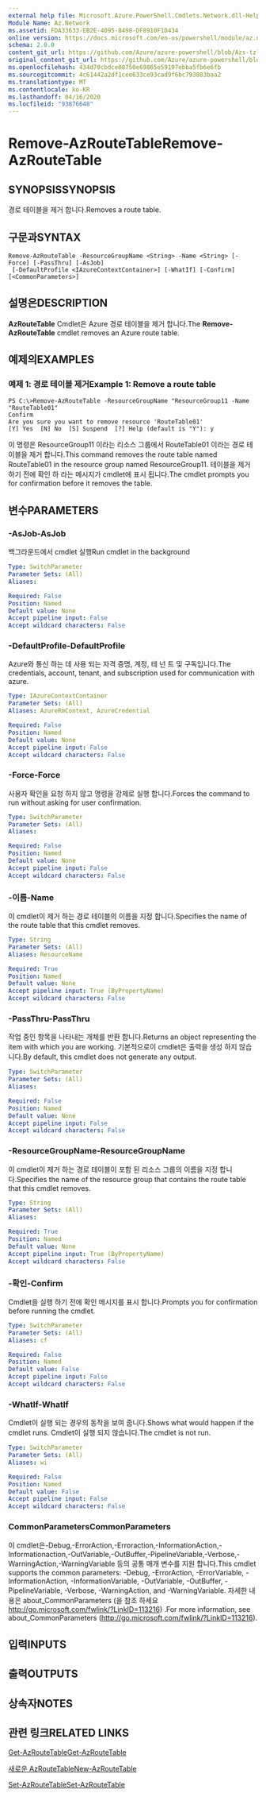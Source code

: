 ```yaml
---
external help file: Microsoft.Azure.PowerShell.Cmdlets.Network.dll-Help.xml
Module Name: Az.Network
ms.assetid: FDA33633-EB2E-4095-8498-DF8910F1D434
online version: https://docs.microsoft.com/en-us/powershell/module/az.network/remove-azroutetable
schema: 2.0.0
content_git_url: https://github.com/Azure/azure-powershell/blob/Azs-tzl/src/Network/Network/help/Remove-AzRouteTable.md
original_content_git_url: https://github.com/Azure/azure-powershell/blob/Azs-tzl/src/Network/Network/help/Remove-AzRouteTable.md
ms.openlocfilehash: 434d70cbdce08750e69865e59197ebba5fb6e6fb
ms.sourcegitcommit: 4c61442a2df1cee633ce93cad9f6bc793803baa2
ms.translationtype: MT
ms.contentlocale: ko-KR
ms.lasthandoff: 04/16/2020
ms.locfileid: "93876648"
---
```

# <span data-ttu-id="3eedb-101">Remove-AzRouteTable</span><span class="sxs-lookup"><span data-stu-id="3eedb-101">Remove-AzRouteTable</span></span>

## <span data-ttu-id="3eedb-102">SYNOPSIS</span><span class="sxs-lookup"><span data-stu-id="3eedb-102">SYNOPSIS</span></span>
<span data-ttu-id="3eedb-103">경로 테이블을 제거 합니다.</span><span class="sxs-lookup"><span data-stu-id="3eedb-103">Removes a route table.</span></span>

## <span data-ttu-id="3eedb-104">구문과</span><span class="sxs-lookup"><span data-stu-id="3eedb-104">SYNTAX</span></span>

```
Remove-AzRouteTable -ResourceGroupName <String> -Name <String> [-Force] [-PassThru] [-AsJob]
 [-DefaultProfile <IAzureContextContainer>] [-WhatIf] [-Confirm] [<CommonParameters>]
```

## <span data-ttu-id="3eedb-105">설명은</span><span class="sxs-lookup"><span data-stu-id="3eedb-105">DESCRIPTION</span></span>
<span data-ttu-id="3eedb-106">**AzRouteTable** Cmdlet은 Azure 경로 테이블을 제거 합니다.</span><span class="sxs-lookup"><span data-stu-id="3eedb-106">The **Remove-AzRouteTable** cmdlet removes an Azure route table.</span></span>

## <span data-ttu-id="3eedb-107">예제의</span><span class="sxs-lookup"><span data-stu-id="3eedb-107">EXAMPLES</span></span>

### <span data-ttu-id="3eedb-108">예제 1: 경로 테이블 제거</span><span class="sxs-lookup"><span data-stu-id="3eedb-108">Example 1: Remove a route table</span></span>
```
PS C:\>Remove-AzRouteTable -ResourceGroupName "ResourceGroup11 -Name "RouteTable01"
Confirm
Are you sure you want to remove resource 'RouteTable01'
[Y] Yes  [N] No  [S] Suspend  [?] Help (default is "Y"): y
```

<span data-ttu-id="3eedb-109">이 명령은 ResourceGroup11 이라는 리소스 그룹에서 RouteTable01 이라는 경로 테이블을 제거 합니다.</span><span class="sxs-lookup"><span data-stu-id="3eedb-109">This command removes the route table named RouteTable01 in the resource group named ResourceGroup11.</span></span>
<span data-ttu-id="3eedb-110">테이블을 제거 하기 전에 확인 하 라는 메시지가 cmdlet에 표시 됩니다.</span><span class="sxs-lookup"><span data-stu-id="3eedb-110">The cmdlet prompts you for confirmation before it removes the table.</span></span>

## <span data-ttu-id="3eedb-111">변수</span><span class="sxs-lookup"><span data-stu-id="3eedb-111">PARAMETERS</span></span>

### <span data-ttu-id="3eedb-112">-AsJob</span><span class="sxs-lookup"><span data-stu-id="3eedb-112">-AsJob</span></span>
<span data-ttu-id="3eedb-113">백그라운드에서 cmdlet 실행</span><span class="sxs-lookup"><span data-stu-id="3eedb-113">Run cmdlet in the background</span></span>

```yaml
Type: SwitchParameter
Parameter Sets: (All)
Aliases: 

Required: False
Position: Named
Default value: None
Accept pipeline input: False
Accept wildcard characters: False
```

### <span data-ttu-id="3eedb-114">-DefaultProfile</span><span class="sxs-lookup"><span data-stu-id="3eedb-114">-DefaultProfile</span></span>
<span data-ttu-id="3eedb-115">Azure와 통신 하는 데 사용 되는 자격 증명, 계정, 테 넌 트 및 구독입니다.</span><span class="sxs-lookup"><span data-stu-id="3eedb-115">The credentials, account, tenant, and subscription used for communication with azure.</span></span>

```yaml
Type: IAzureContextContainer
Parameter Sets: (All)
Aliases: AzureRmContext, AzureCredential

Required: False
Position: Named
Default value: None
Accept pipeline input: False
Accept wildcard characters: False
```

### <span data-ttu-id="3eedb-116">-Force</span><span class="sxs-lookup"><span data-stu-id="3eedb-116">-Force</span></span>
<span data-ttu-id="3eedb-117">사용자 확인을 요청 하지 않고 명령을 강제로 실행 합니다.</span><span class="sxs-lookup"><span data-stu-id="3eedb-117">Forces the command to run without asking for user confirmation.</span></span>

```yaml
Type: SwitchParameter
Parameter Sets: (All)
Aliases: 

Required: False
Position: Named
Default value: None
Accept pipeline input: False
Accept wildcard characters: False
```

### <span data-ttu-id="3eedb-118">-이름</span><span class="sxs-lookup"><span data-stu-id="3eedb-118">-Name</span></span>
<span data-ttu-id="3eedb-119">이 cmdlet이 제거 하는 경로 테이블의 이름을 지정 합니다.</span><span class="sxs-lookup"><span data-stu-id="3eedb-119">Specifies the name of the route table that this cmdlet removes.</span></span>

```yaml
Type: String
Parameter Sets: (All)
Aliases: ResourceName

Required: True
Position: Named
Default value: None
Accept pipeline input: True (ByPropertyName)
Accept wildcard characters: False
```

### <span data-ttu-id="3eedb-120">-PassThru</span><span class="sxs-lookup"><span data-stu-id="3eedb-120">-PassThru</span></span>
<span data-ttu-id="3eedb-121">작업 중인 항목을 나타내는 개체를 반환 합니다.</span><span class="sxs-lookup"><span data-stu-id="3eedb-121">Returns an object representing the item with which you are working.</span></span>
<span data-ttu-id="3eedb-122">기본적으로이 cmdlet은 출력을 생성 하지 않습니다.</span><span class="sxs-lookup"><span data-stu-id="3eedb-122">By default, this cmdlet does not generate any output.</span></span>

```yaml
Type: SwitchParameter
Parameter Sets: (All)
Aliases: 

Required: False
Position: Named
Default value: None
Accept pipeline input: False
Accept wildcard characters: False
```

### <span data-ttu-id="3eedb-123">-ResourceGroupName</span><span class="sxs-lookup"><span data-stu-id="3eedb-123">-ResourceGroupName</span></span>
<span data-ttu-id="3eedb-124">이 cmdlet이 제거 하는 경로 테이블이 포함 된 리소스 그룹의 이름을 지정 합니다.</span><span class="sxs-lookup"><span data-stu-id="3eedb-124">Specifies the name of the resource group that contains the route table that this cmdlet removes.</span></span>

```yaml
Type: String
Parameter Sets: (All)
Aliases: 

Required: True
Position: Named
Default value: None
Accept pipeline input: True (ByPropertyName)
Accept wildcard characters: False
```

### <span data-ttu-id="3eedb-125">-확인</span><span class="sxs-lookup"><span data-stu-id="3eedb-125">-Confirm</span></span>
<span data-ttu-id="3eedb-126">Cmdlet을 실행 하기 전에 확인 메시지를 표시 합니다.</span><span class="sxs-lookup"><span data-stu-id="3eedb-126">Prompts you for confirmation before running the cmdlet.</span></span>

```yaml
Type: SwitchParameter
Parameter Sets: (All)
Aliases: cf

Required: False
Position: Named
Default value: False
Accept pipeline input: False
Accept wildcard characters: False
```

### <span data-ttu-id="3eedb-127">-WhatIf</span><span class="sxs-lookup"><span data-stu-id="3eedb-127">-WhatIf</span></span>
<span data-ttu-id="3eedb-128">Cmdlet이 실행 되는 경우의 동작을 보여 줍니다.</span><span class="sxs-lookup"><span data-stu-id="3eedb-128">Shows what would happen if the cmdlet runs.</span></span>
<span data-ttu-id="3eedb-129">Cmdlet이 실행 되지 않습니다.</span><span class="sxs-lookup"><span data-stu-id="3eedb-129">The cmdlet is not run.</span></span>

```yaml
Type: SwitchParameter
Parameter Sets: (All)
Aliases: wi

Required: False
Position: Named
Default value: False
Accept pipeline input: False
Accept wildcard characters: False
```

### <span data-ttu-id="3eedb-130">CommonParameters</span><span class="sxs-lookup"><span data-stu-id="3eedb-130">CommonParameters</span></span>
<span data-ttu-id="3eedb-131">이 cmdlet은-Debug,-ErrorAction,-Erroraction,-InformationAction,-Informationaction,-OutVariable,-OutBuffer,-PipelineVariable,-Verbose,-WarningAction,-WarningVariable 등의 공통 매개 변수를 지원 합니다.</span><span class="sxs-lookup"><span data-stu-id="3eedb-131">This cmdlet supports the common parameters: -Debug, -ErrorAction, -ErrorVariable, -InformationAction, -InformationVariable, -OutVariable, -OutBuffer, -PipelineVariable, -Verbose, -WarningAction, and -WarningVariable.</span></span> <span data-ttu-id="3eedb-132">자세한 내용은 about_CommonParameters (을 참조 하세요 http://go.microsoft.com/fwlink/?LinkID=113216) .</span><span class="sxs-lookup"><span data-stu-id="3eedb-132">For more information, see about_CommonParameters (http://go.microsoft.com/fwlink/?LinkID=113216).</span></span>

## <span data-ttu-id="3eedb-133">입력</span><span class="sxs-lookup"><span data-stu-id="3eedb-133">INPUTS</span></span>

## <span data-ttu-id="3eedb-134">출력</span><span class="sxs-lookup"><span data-stu-id="3eedb-134">OUTPUTS</span></span>

## <span data-ttu-id="3eedb-135">상속자</span><span class="sxs-lookup"><span data-stu-id="3eedb-135">NOTES</span></span>

## <span data-ttu-id="3eedb-136">관련 링크</span><span class="sxs-lookup"><span data-stu-id="3eedb-136">RELATED LINKS</span></span>

[<span data-ttu-id="3eedb-137">Get-AzRouteTable</span><span class="sxs-lookup"><span data-stu-id="3eedb-137">Get-AzRouteTable</span></span>](./Get-AzRouteTable.md)

[<span data-ttu-id="3eedb-138">새로운 AzRouteTable</span><span class="sxs-lookup"><span data-stu-id="3eedb-138">New-AzRouteTable</span></span>](./New-AzRouteTable.md)

[<span data-ttu-id="3eedb-139">Set-AzRouteTable</span><span class="sxs-lookup"><span data-stu-id="3eedb-139">Set-AzRouteTable</span></span>](./Set-AzRouteTable.md)


